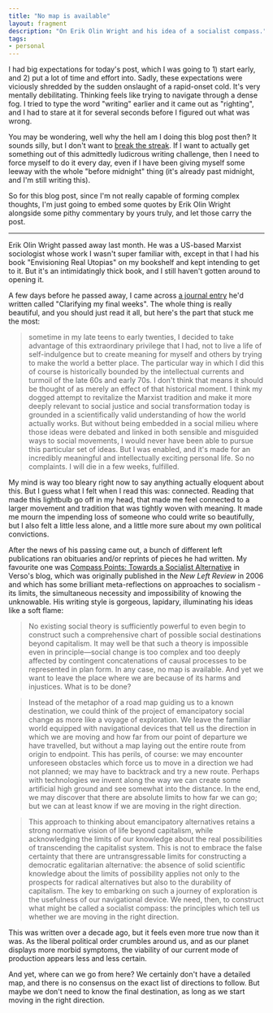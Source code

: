 ```yaml
---
title: "No map is available"
layout: fragment
description: "On Erik Olin Wright and his idea of a socialist compass."
tags:
- personal
---
```


I had big expectations for today's post, which I was going to 1) start early, and 2) put a lot of time and effort into. Sadly, these expectations were viciously shredded by the sudden onslaught of a rapid-onset cold. It's very mentally debilitating. Thinking feels like trying to navigate through a dense fog. I tried to type the word "writing" earlier and it came out as "righting", and I had to stare at it for several seconds before I figured out what was wrong.

You may be wondering, well why the hell am I doing this blog post then? It sounds silly, but I don't want to [break the streak](https://zachholman.com/posts/streaks/). If I want to actually get something out of this admittedly ludicrous writing challenge, then I need to force myself to do it every day, even if I have been giving myself some leeway with the whole "before midnight" thing (it's already past midnight, and I'm still writing this).

So for this blog post, since I'm not really capable of forming complex thoughts, I'm just going to embed some quotes by Erik Olin Wright alongside some pithy commentary by yours truly, and let those carry the post.

***

Erik Olin Wright passed away last month. He was a US-based Marxist sociologist whose work I wasn't super familiar with, except in that I had his book "Envisioning Real Utopias" on my bookshelf and kept intending to get to it. But it's an intimidatingly thick book, and I still haven't gotten around to opening it.

A few days before he passed away, I came across [a journal entry](https://www.caringbridge.org/visit/erikolinwright/journal/view/id/5c425a8fec10033749f6d10c) he'd written called "Clarifying my final weeks". The whole thing is really beautiful, and you should just read it all, but here's the part that stuck me the most:

> sometime in my late teens to early twenties, I decided to take advantage of this extraordinary privilege that I had, not to live a life of self-indulgence but to create meaning for myself and others by trying to make the world a better place. The particular way in which I did this of course is historically bounded by the intellectual currents and turmoil of the late 60s and early 70s. I don't think that means it should be thought of as merely an effect of that historical moment. I think my dogged attempt to revitalize the Marxist tradition and make it more deeply relevant to social justice and social transformation today is grounded in a scientifically valid understanding of how the world actually works. But without being embedded in a social milieu where those ideas were debated and linked in both sensible and misguided ways to social movements, I would never have been able to pursue this particular set of ideas. But I was enabled, and it's made for an incredibly meaningful and intellectually exciting personal life. So no complaints. I will die in a few weeks, fulfilled.

My mind is way too bleary right now to say anything actually eloquent about this. But I guess what I felt when I read this was: connected. Reading that made this lightbulb go off in my head, that made me feel connected to a larger movement and tradition that was tightly woven with meaning. It made me mourn the impending loss of someone who could write so beautifully, but I also felt a little less alone, and a little more sure about my own political convictions.

After the news of his passing came out, a bunch of different left publications ran obituaries and/or reprints of pieces he had written. My favourite one was [Compass Points: Towards a Socialist Alternative](https://www.versobooks.com/blogs/4218-erik-olin-wright-compass-points-towards-a-socialist-alternative) in Verso's blog, which was originally published in the _New Left Review_ in 2006 and which has some brilliant meta-reflections on approaches to socialism - its limits, the simultaneous necessity and impossibility of knowing the unknowable. His writing style is gorgeous, lapidary, illuminating his ideas like a soft flame:

> No existing social theory is sufficiently powerful to even begin to construct such a comprehensive chart of possible social destinations beyond capitalism. It may well be that such a theory is impossible even in principle—social change is too complex and too deeply affected by contingent concatenations of causal processes to be represented in plan form. In any case, no map is available. And yet we want to leave the place where we are because of its harms and injustices. What is to be done?

> Instead of the metaphor of a road map guiding us to a known destination, we could think of the project of emancipatory social change as more like a voyage of exploration. We leave the familiar world equipped with navigational devices that tell us the direction in which we are moving and how far from our point of departure we have travelled, but without a map laying out the entire route from origin to endpoint. This has perils, of course: we may encounter unforeseen obstacles which force us to move in a direction we had not planned; we may have to backtrack and try a new route. Perhaps with technologies we invent along the way we can create some artificial high ground and see somewhat into the distance. In the end, we may discover that there are absolute limits to how far we can go; but we can at least know if we are moving in the right direction.

> This approach to thinking about emancipatory alternatives retains a strong normative vision of life beyond capitalism, while acknowledging the limits of our knowledge about the real possibilities of transcending the capitalist system. This is not to embrace the false certainty that there are untransgressable limits for constructing a democratic egalitarian alternative: the absence of solid scientific knowledge about the limits of possibility applies not only to the prospects for radical alternatives but also to the durability of capitalism. The key to embarking on such a journey of exploration is the usefulness of our navigational device. We need, then, to construct what might be called a socialist compass: the principles which tell us whether we are moving in the right direction.

This was written over a decade ago, but it feels even more true now than it was. As the liberal political order crumbles around us, and as our planet displays more morbid symptoms, the viability of our current mode of production appears less and less certain.

And yet, where can we go from here? We certainly don't have a detailed map, and there is no consensus on the exact list of directions to follow. But maybe we don't need to know the final destination, as long as we start moving in the right direction.
